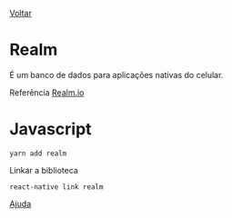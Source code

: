 [Voltar](/Readme.md)

# Realm

É um banco de dados para aplicações nativas do celular.

Referência  [Realm.io](https://realm.io/)

# Javascript 

```
yarn add realm
```

Linkar a biblioteca
```
react-native link realm
```

[Ajuda](https://realm.io/docs/javascript/latest/#getting-started)